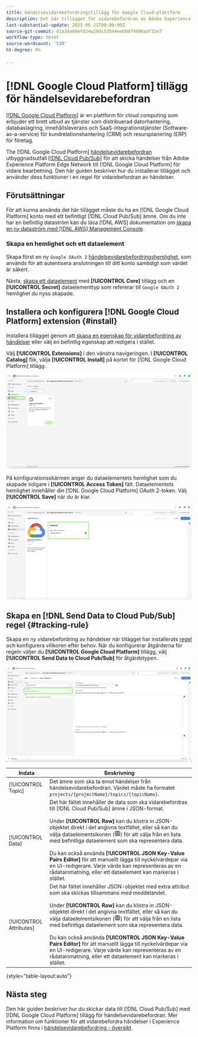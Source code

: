 ```yaml
---
title: Händelsevidarebefordringstillägg för Google Cloud-plattform
description: Det här tillägget för vidarebefordran av Adobe Experience Platform-händelser skickar Adobe Experience Edge Network-händelser till Google Cloud Platform.
last-substantial-update: 2023-06-21T00:00:00Z
source-git-commit: d1a34a98efd24a20dc53544eeb0d79490aaf31e7
workflow-type: tm+mt
source-wordcount: '538'
ht-degree: 0%

---
```


# [!DNL Google Cloud Platform] tillägg för händelsevidarebefordran

[[!DNL Google Cloud Platform]](https://cloud.google.com/) är en plattform för cloud computing som erbjuder ett brett utbud av tjänster som distribuerad datorhantering, databaslagring, innehållsleverans och SaaS-integrationstjänster (Software-as-a-service) för kundrelationshantering (CRM) och resursplanering (ERP) för företag.

The [!DNL Google Cloud Platform] [händelsevidarebefordran](../../../ui/event-forwarding/overview.md) utbyggnadsutfall [[!DNL Cloud Pub/Sub]](https://cloud.google.com/pubsub) för att skicka händelser från Adobe Experience Platform Edge Network till [!DNL Google Cloud Platform] för vidare bearbetning. Den här guiden beskriver hur du installerar tillägget och använder dess funktioner i en regel för vidarebefordran av händelser.

## Förutsättningar

För att kunna använda det här tillägget måste du ha en [!DNL Google Cloud Platform] konto med ett befintligt [!DNL Cloud Pub/Sub] ämne. Om du inte har en befintlig dataström kan du läsa [!DNL AWS] dokumentation om [skapa en ny dataström med [!DNL AWS] Management Console](https://docs.aws.amazon.com/streams/latest/dev/how-do-i-create-a-stream.html).

### Skapa en hemlighet och ett dataelement

Skapa först en ny `Google OAuth 2` [händelsevidarebefordringshemlighet](../../../ui/event-forwarding/secrets.md), som används för att autentisera anslutningen till ditt konto samtidigt som värdet är säkert.

Nästa, [skapa ett dataelement](../../../ui/managing-resources/data-elements.md#create-a-data-element) med **[!UICONTROL Core]** tillägg och en **[!UICONTROL Secret]** dataelementtyp som refererar till `Google OAuth 2` hemlighet du nyss skapade.

## Installera och konfigurera [!DNL Google Cloud Platform] extension {#install}

Installera tillägget genom att [skapa en egenskap för vidarebefordring av händelser](../../../ui/event-forwarding/overview.md#properties) eller välj en befintlig egenskap att redigera i stället.

Välj **[!UICONTROL Extensions]** i den vänstra navigeringen. I **[!UICONTROL Catalog]** flik, välja **[!UICONTROL Install]** på kortet för [!DNL Google Cloud Platform] tillägg.

![Katalogen [!DNL Google Cloud Platform] tillägg som markerar installationen.](../../../images/extensions/server/google-cloud-platform/install-extension.png)

På konfigurationsskärmen anger du dataelementets hemlighet som du skapade tidigare i **[!UICONTROL Access Token]** fält. Dataelementets hemlighet innehåller din [!DNL Google Cloud Platform] OAuth 2-token. Välj **[!UICONTROL Save]** när du är klar.

![The [!DNL Google Cloud Platform] konfigurationssida för tillägg.](../../../images/extensions/server/google-cloud-platform/configure-extension.png)

## Skapa en [!DNL Send Data to Cloud Pub/Sub] regel {#tracking-rule}

Skapa en ny vidarebefordring av händelser när tillägget har installerats [regel](../../../ui/managing-resources/rules.md) och konfigurera villkoren efter behov. När du konfigurerar åtgärderna för regeln väljer du **[!UICONTROL Google Cloud Platform]** tillägg, välj **[!UICONTROL Send Data to Cloud Pub/Sub]** för åtgärdstypen.

![Åtgärdskonfigurationsvyn för [!UICONTROL Google Cloud Platform], med funktionsmakrot markerat och [!UICONTROL Send Data to Cloud Pub/Sub].](../../../images/extensions/server/google-cloud-platform/event-action.png)

| Indata | Beskrivning |
| --- | --- |
| [!UICONTROL Topic] | Det ämne som ska ta emot händelser från händelsevidarebefordran. Värdet måste ha formatet `projects/{projectName}/topics/{topicName}`. |
| [!UICONTROL Data] | Det här fältet innehåller de data som ska vidarebefordras till [!DNL Cloud Pub/Sub] ämne i JSON-format.<br><br>Under **[!UICONTROL Raw]** kan du klistra in JSON-objektet direkt i det angivna textfältet, eller så kan du välja dataelementsikonen (![Ikon för datauppsättning](../../../images/extensions/server/aws/data-element-icon.png)) för att välja från en lista med befintliga dataelement som ska representera data.<br><br>Du kan också använda **[!UICONTROL JSON Key-Value Pairs Editor]** för att manuellt lägga till nyckelvärdepar via en UI-redigerare. Varje värde kan representeras av en rådatainmatning, eller ett dataelement kan markeras i stället. |
| [!UICONTROL Attributes] | Det här fältet innehåller JSON-objektet med extra attribut som ska skickas tillsammans med meddelandet.<br><br>Under **[!UICONTROL Raw]** kan du klistra in JSON-objektet direkt i det angivna textfältet, eller så kan du välja dataelementsikonen (![Ikon för datauppsättning](../../../images/extensions/server/aws/data-element-icon.png)) för att välja från en lista med befintliga dataelement som ska representera data.<br><br>Du kan också använda **[!UICONTROL JSON Key-Value Pairs Editor]** för att manuellt lägga till nyckelvärdepar via en UI-redigerare. Varje värde kan representeras av en rådatainmatning, eller ett dataelement kan markeras i stället. |

{style="table-layout:auto"}

## Nästa steg

Den här guiden beskriver hur du skickar data till [!DNL Cloud Pub/Sub] med [!DNL Google Cloud Platform] tillägg för händelsevidarebefordran. Mer information om funktioner för att vidarebefordra händelser i Experience Platform finns i [händelsevidarebefordring - översikt](../../../ui/event-forwarding/overview.md).